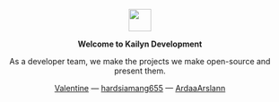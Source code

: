 <p align="center">
	<img width="40" src="https://github.githubassets.com/images/mona-loading-default.gif">
    <p align="center"><strong>Welcome to Kailyn Development</strong></p>
    <p align="center">As a developer team, we make the projects we make open-source and present them.</p>
    <p align="center">
	    <a href="https://qreardedwastaken.com">Valentine</a> — <a href="https://github.com/hardsiamang655">hardsiamang655</a> — <a href="https://github.com/ArdaaArslann/">ArdaaArslann</a>
    </p>
</p>